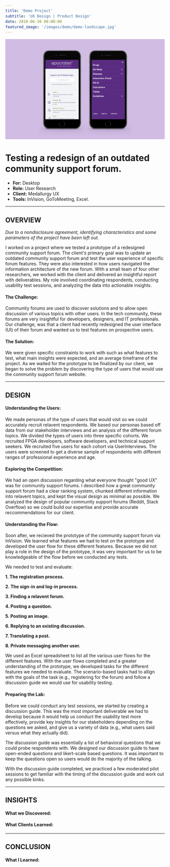 ```yaml
---
title: 'Demo Project'
subtitle: 'UX Design | Product Design'
date: 2018-06-30 00:00:00
featured_image: '/images/demo/demo-landscape.jpg'
---
```


![](/images/demo/demo-landscape.jpg)


# Testing a redesign of an outdated community support forum.
* **For:** Desktop
* **Role:** User Research
* **Client:** Medallurgy UX
* **Tools:** InVision, GoToMeeting, Excel.

---


## OVERVIEW

*Due to a nondisclosure agreement, identifying characteristics and some parameters of the project have been left out.*


I worked on a project where we tested a prototype of a redesigned community support forum. The client's primary goal was to update an outdated community support forum and test the user experience of specific forum features. They were also interested in how users navigated the information architecture of the new forum.  With a small team of four other researchers, we worked with the client and delivered an insightful report with deliverables. My role involved coordinating respondents, conducting usability test sessions, and analyzing the data into actionable insights.

#### The Challenge:

Community forums are used to discover solutions and to allow open discussion of various topics with other users. In the tech community, these forums are very insightful for developers, designers, and IT professionals. Our challenge, was that a client had recently redesigned the user interface (UI) of their forum and wanted us to test features on prospective users.

#### The Solution:

We were given specific constraints to work with such as what features to test, what main insights were expected, and an average timeframe of the project. As we waited for the prototype to be finalized by our client, we began to solve the problem by discovering the type of users that would use the community support forum website.


---


## DESIGN


#### Understanding the Users:

We made personas of the type of users that would visit so we could accurately recruit relavent respondents. We based our personas based off data from our stakeholder interviews and an analysis of the different forum topics. We divided the types of users into three specific cohorts. We recruited FPGA developers, software developers, and technical support seekers. We recruited five users for each cohort via UserInterviews. The users were screened to get a diverse sample of respondents with different ranges of professional experience and age.


#### Exploring the Competition: 

 We had an open discussion regarding what everyone thought "good UX" was for community support forums. I described how a great community support forum had a clear ranking system, chunked different information into relavent topics, and kept the visual design as minimal as possible. We analyzed the design of popular community support forums (Reddit, Stack Overflow) so we could build our expertise and provide accurate reccommendations for our client. 


#### Understanding the Flow:

Soon after, we recieved the prototype of the community support forum via InVision. We learned what features we had to test on the prototype and developed the user flow for these different features. Because we did not play a role in the design of the prototype, it was very important for us to be knowledgeable of the flow before we conducted any tests.


We needed to test and evaluate:

**1. The registration process.**

**2. The sign-in and log-in process.**

**3. Finding a relavent forum.**

**4. Posting a question.**

**5. Posting an image.**

**6. Replying to an existing discussion.**

**7. Translating a post.**

**8. Private messaging another user.**


We used an Excel spreadsheet to list all the various user flows for the different features. With the user flows completed and a greater understanding of the prototype, we developed tasks for the different features we needed to evaluate. The scenario-based tasks had to allign with the goals of the task (e.g., registering for the forum) and follow a discussion guide we would use for usability testing.


#### Preparing the Lab:

Before we could conduct any test sessions, we started by creating a discussion guide. This was the most important deliverable we had to develop because it would help us conduct the usability test more effectively, provide key insights for our stakeholders depending on the questions we asked, and give us a variety of data (e.g., what users said versus what they actually did). 


The discussion guide was essentially a list of behavioral questions that we could probe respondents with. We designed our discussion guide to have open-ended questions and likert-scale based questions. It was important to keep the questions open so users would do the majority of the talking.  


With the discussion guide completed, we practiced a few moderated pilot sessions to get familiar with the timing of the discussion guide and work out any possible kinks. 

---


## INSIGHTS

#### What we Discovered:


#### What Clients Learned:


---


## CONCLUSION

#### What I Learned:
